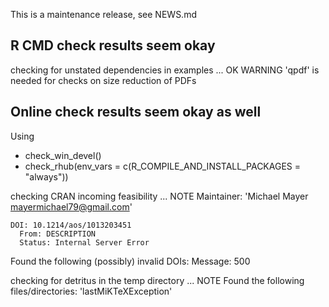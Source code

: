 This is a maintenance release, see NEWS.md

## R CMD check results seem okay

checking for unstated dependencies in examples ... OK
   WARNING
  'qpdf' is needed for checks on size reduction of PDFs

## Online check results seem okay as well

Using

- check_win_devel()
- check_rhub(env_vars = c(R_COMPILE_AND_INSTALL_PACKAGES = "always"))


checking CRAN incoming feasibility ... NOTE
  Maintainer: 'Michael Mayer <mayermichael79@gmail.com>'
  
    DOI: 10.1214/aos/1013203451
      From: DESCRIPTION
      Status: Internal Server Error
  Found the following (possibly) invalid DOIs:
      Message: 500

checking for detritus in the temp directory ... NOTE
  Found the following files/directories:
    'lastMiKTeXException'
